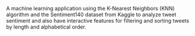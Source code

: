 A machine learning application using the K-Nearest Neighbors (KNN) algorithm and the Sentiment140 dataset from Kaggle to analyze tweet sentiment and also have interactive features for filtering and sorting tweets by length and alphabetical order.
